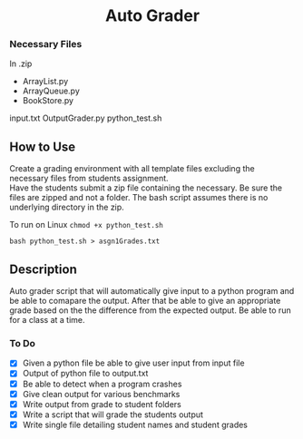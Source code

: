<h1 align="center">Auto Grader</h1>

### Necessary Files

In .zip
* ArrayList.py 
* ArrayQueue.py 
* BookStore.py

input.txt OutputGrader.py python_test.sh


## How to Use

Create a grading environment with all template files excluding the necessary files from students
assignment.  
Have the students submit a zip file containing the necessary. Be sure the files are zipped and not a folder.
The bash script assumes there is no underlying directory in the zip.

To run on Linux
`chmod +x python_test.sh`

`bash python_test.sh > asgn1Grades.txt`


## Description

Auto grader script that will automatically give input to a python program and be able to comapare the output. After that be able to give an appropriate grade based on the the difference from the expected output. Be able to run for a class at a time.

### To Do 

- [x] Given a python file be able to give user input from input file
- [x] Output of python file to output.txt
- [x] Be able to detect when a program crashes
- [x] Give clean output for various benchmarks
- [x] Write output from grade to student folders
- [x] Write a script that will grade the students output
- [x] Write single file detailing student names and student grades
